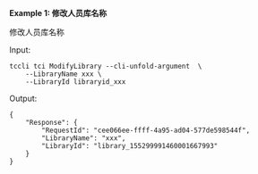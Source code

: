 **Example 1: 修改人员库名称**

修改人员库名称

Input: 

```
tccli tci ModifyLibrary --cli-unfold-argument  \
    --LibraryName xxx \
    --LibraryId libraryid_xxx
```

Output: 
```
{
    "Response": {
        "RequestId": "cee066ee-ffff-4a95-ad04-577de598544f",
        "LibraryName": "xxx",
        "LibraryId": "library_155299991460001667993"
    }
}
```

